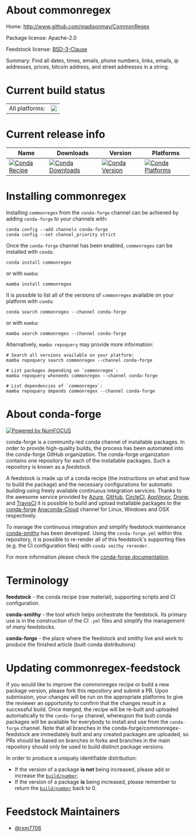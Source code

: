 About commonregex
=================

Home: http://www.github.com/madisonmay/CommonRegex

Package license: Apache-2.0

Feedstock license: [BSD-3-Clause](https://github.com/conda-forge/commonregex-feedstock/blob/main/LICENSE.txt)

Summary: Find all dates, times, emails, phone numbers, links, emails, ip addresses, prices, bitcoin address, and street addresses in a string.

Current build status
====================


<table><tr><td>All platforms:</td>
    <td>
      <a href="https://dev.azure.com/conda-forge/feedstock-builds/_build/latest?definitionId=18336&branchName=main">
        <img src="https://dev.azure.com/conda-forge/feedstock-builds/_apis/build/status/commonregex-feedstock?branchName=main">
      </a>
    </td>
  </tr>
</table>

Current release info
====================

| Name | Downloads | Version | Platforms |
| --- | --- | --- | --- |
| [![Conda Recipe](https://img.shields.io/badge/recipe-commonregex-green.svg)](https://anaconda.org/conda-forge/commonregex) | [![Conda Downloads](https://img.shields.io/conda/dn/conda-forge/commonregex.svg)](https://anaconda.org/conda-forge/commonregex) | [![Conda Version](https://img.shields.io/conda/vn/conda-forge/commonregex.svg)](https://anaconda.org/conda-forge/commonregex) | [![Conda Platforms](https://img.shields.io/conda/pn/conda-forge/commonregex.svg)](https://anaconda.org/conda-forge/commonregex) |

Installing commonregex
======================

Installing `commonregex` from the `conda-forge` channel can be achieved by adding `conda-forge` to your channels with:

```
conda config --add channels conda-forge
conda config --set channel_priority strict
```

Once the `conda-forge` channel has been enabled, `commonregex` can be installed with `conda`:

```
conda install commonregex
```

or with `mamba`:

```
mamba install commonregex
```

It is possible to list all of the versions of `commonregex` available on your platform with `conda`:

```
conda search commonregex --channel conda-forge
```

or with `mamba`:

```
mamba search commonregex --channel conda-forge
```

Alternatively, `mamba repoquery` may provide more information:

```
# Search all versions available on your platform:
mamba repoquery search commonregex --channel conda-forge

# List packages depending on `commonregex`:
mamba repoquery whoneeds commonregex --channel conda-forge

# List dependencies of `commonregex`:
mamba repoquery depends commonregex --channel conda-forge
```


About conda-forge
=================

[![Powered by
NumFOCUS](https://img.shields.io/badge/powered%20by-NumFOCUS-orange.svg?style=flat&colorA=E1523D&colorB=007D8A)](https://numfocus.org)

conda-forge is a community-led conda channel of installable packages.
In order to provide high-quality builds, the process has been automated into the
conda-forge GitHub organization. The conda-forge organization contains one repository
for each of the installable packages. Such a repository is known as a *feedstock*.

A feedstock is made up of a conda recipe (the instructions on what and how to build
the package) and the necessary configurations for automatic building using freely
available continuous integration services. Thanks to the awesome service provided by
[Azure](https://azure.microsoft.com/en-us/services/devops/), [GitHub](https://github.com/),
[CircleCI](https://circleci.com/), [AppVeyor](https://www.appveyor.com/),
[Drone](https://cloud.drone.io/welcome), and [TravisCI](https://travis-ci.com/)
it is possible to build and upload installable packages to the
[conda-forge](https://anaconda.org/conda-forge) [Anaconda-Cloud](https://anaconda.org/)
channel for Linux, Windows and OSX respectively.

To manage the continuous integration and simplify feedstock maintenance
[conda-smithy](https://github.com/conda-forge/conda-smithy) has been developed.
Using the ``conda-forge.yml`` within this repository, it is possible to re-render all of
this feedstock's supporting files (e.g. the CI configuration files) with ``conda smithy rerender``.

For more information please check the [conda-forge documentation](https://conda-forge.org/docs/).

Terminology
===========

**feedstock** - the conda recipe (raw material), supporting scripts and CI configuration.

**conda-smithy** - the tool which helps orchestrate the feedstock.
                   Its primary use is in the construction of the CI ``.yml`` files
                   and simplify the management of *many* feedstocks.

**conda-forge** - the place where the feedstock and smithy live and work to
                  produce the finished article (built conda distributions)


Updating commonregex-feedstock
==============================

If you would like to improve the commonregex recipe or build a new
package version, please fork this repository and submit a PR. Upon submission,
your changes will be run on the appropriate platforms to give the reviewer an
opportunity to confirm that the changes result in a successful build. Once
merged, the recipe will be re-built and uploaded automatically to the
`conda-forge` channel, whereupon the built conda packages will be available for
everybody to install and use from the `conda-forge` channel.
Note that all branches in the conda-forge/commonregex-feedstock are
immediately built and any created packages are uploaded, so PRs should be based
on branches in forks and branches in the main repository should only be used to
build distinct package versions.

In order to produce a uniquely identifiable distribution:
 * If the version of a package **is not** being increased, please add or increase
   the [``build/number``](https://docs.conda.io/projects/conda-build/en/latest/resources/define-metadata.html#build-number-and-string).
 * If the version of a package **is** being increased, please remember to return
   the [``build/number``](https://docs.conda.io/projects/conda-build/en/latest/resources/define-metadata.html#build-number-and-string)
   back to 0.

Feedstock Maintainers
=====================

* [@rxm7706](https://github.com/rxm7706/)


